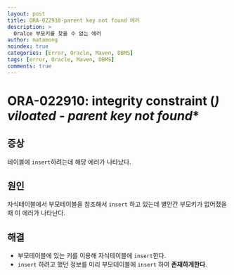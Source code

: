 ```yaml
---
layout: post
title: ORA-022910-parent key not found 에러
description: >
  Oralce 부모키를 찾을 수 없는 에러
author: matamong
noindex: true
categories: [Error, Oracle, Maven, DBMS]
tags: [error, Oracle, Maven, DBMS]
comments: true
---
```


# **ORA-022910: integrity constraint (***) viloated - parent key not found**

## 증상
테이블에 `insert`하려는데 해당 에러가 나타났다.
## 원인
자식테이블에서 부모테이블을 참조해서 `insert` 하고 있는데 별안간 부모키가 없어졌을 때 이 에러가 나타난다.
## 해결
- 부모테이블에 있는 키를 이용해 자식테이블에 `insert`한다.
- `insert` 하려고 했던 정보를 미리 부모테이블에 `insert` 하여 **존재하게한다**.